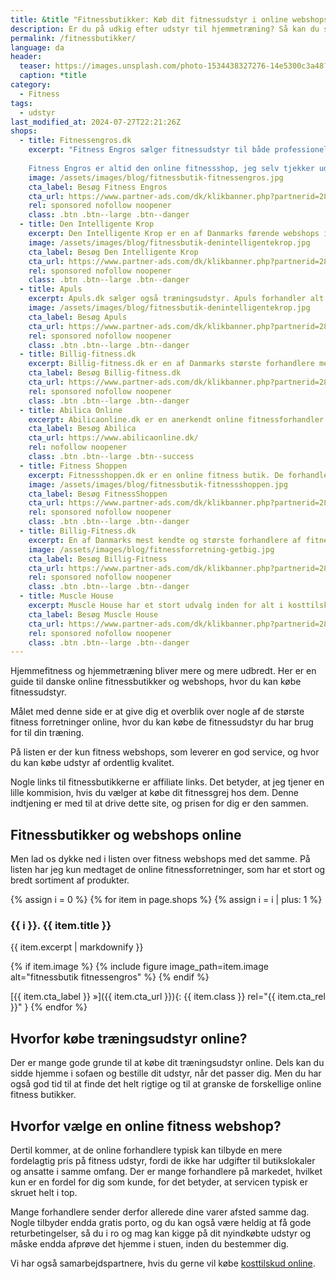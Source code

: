 ```yaml
---
title: &title "Fitnessbutikker: Køb dit fitnessudstyr i online webshops"
description: Er du på udkig efter udstyr til hjemmetræning? Så kan du se vores guide til danske online fitnessbutikker og webshops, hvor du kan købe fitnessudstyr.
permalink: /fitnessbutikker/
language: da
header:
  teaser: https://images.unsplash.com/photo-1534438327276-14e5300c3a48?ixlib=rb-1.2.1&ixid=MnwxMjA3fDB8MHxwaG90by1wYWdlfHx8fGVufDB8fHx8&auto=format&fit=crop&h=300&w=400&q=10
  caption: *title
category:
  - Fitness
tags:
  - udstyr
last_modified_at: 2024-07-27T22:21:26Z
shops:
  - title: Fitnessengros.dk
    excerpt: "Fitness Engros sælger fitnessudstyr til både professionelle og private. De forhandler mange forskellige brands og er eksklusive distributører på mange af dem. Vi har brugt dem mange gange på Vejle Idrætshøjskole som leverandør til vores styrketræningslokale, og de har produkter i alle prisklasser.
    
    Fitness Engros er altid den online fitnessshop, jeg selv tjekker ud først, hvis jeg skal bruge noget nyt udstyr."
    image: /assets/images/blog/fitnessbutik-fitnessengros.jpg
    cta_label: Besøg Fitness Engros
    cta_url: https://www.partner-ads.com/dk/klikbanner.php?partnerid=28187&bannerid=89041
    rel: sponsored nofollow noopener
    class: .btn .btn--large .btn--danger
  - title: Den Intelligente Krop
    excerpt: Den Intelligente Krop er en af Danmarks førende webshops indenfor 'en sund krop i udvikling'. De har langt det meste indenfor træningsudstyr til Pilates, yoga, crossfit. Hjemmesiden er godt skruet sammen. Jeg har bl.a. købt mine [Blazepods](/blazepod/) på siden. Leveringen var hurtig, og der var en god kundeservice, da jeg havde spørgsmål.
    image: /assets/images/blog/fitnessbutik-denintelligentekrop.jpg
    cta_label: Besøg Den Intelligente Krop
    cta_url: https://www.partner-ads.com/dk/klikbanner.php?partnerid=28187&bannerid=38484
    rel: sponsored nofollow noopener
    class: .btn .btn--large .btn--danger
  - title: Apuls
    excerpt: Apuls.dk sælger også træningsudstyr. Apuls forhandler alt fra træningsmaskiner til kosttilskud og produkter til velvære og genoptræning. Udover fitnessudstyr så kan du også også købe udstyr til mange [forskellige sportsgrene](/sportsgrene-liste/), fx atletikudstyr, kampsport og boldsport.
    image: /assets/images/blog/fitnessbutik-denintelligentekrop.jpg
    cta_label: Besøg Apuls
    cta_url: https://www.partner-ads.com/dk/klikbanner.php?partnerid=28187&bannerid=39091
    rel: sponsored nofollow noopener
    class: .btn .btn--large .btn--danger
  - title: Billig-fitness.dk
    excerpt: Billig-fitness.dk er en af Danmarks største forhandlere med produkter indenfor fitnessbranchen. De er kendt for gode priser og god kvalitet, og gør sig både i kosttilskud som proteinpulver, kreatin og weightgainer samt i fitness udstyr fx kettlebells, håndvægte mv.
    cta_label: Besøg Billig-fitness.dk
    cta_url: https://www.partner-ads.com/dk/klikbanner.php?partnerid=28187&bannerid=21411
    rel: sponsored nofollow noopener
    class: .btn .btn--large .btn--danger
  - title: Abilica Online
    excerpt: Abilicaonline.dk er en anerkendt online fitnessforhandler. De har et bredt udvalg af fitness udstyr til konditionstræning, styrketræning og funktionel træning. De henvender sig både til private og professionelle, og de har butikker flere steder, bl.a. i Vejle. Det er inspirerende at kigge forbi. De forhandler fortrinsvist deres eget brand, Abilica, men forhandler også anerkendte fitnessmærker som fx NordicTrack, Sole, Keiser og Spirit Fitness.
    cta_label: Besøg Abilica
    cta_url: https://www.abilicaonline.dk/
    rel: nofollow noopener
    class: .btn .btn--large .btn--success
  - title: Fitness Shoppen
    excerpt: Fitnessshoppen.dk er en online fitness butik. De forhandler udstyr til hjemmetræning. Du kan fx købe udstyr til styrketræning og forskellige motionscykler og træningsmaskiner. Fitnessshoppen har fitnessudstyr både til private og professionelle.
    image: /assets/images/blog/fitnessbutik-fitnessshoppen.jpg
    cta_label: Besøg FitnessShoppen
    cta_url: https://www.partner-ads.com/dk/klikbanner.php?partnerid=28187&bannerid=74937
    rel: sponsored nofollow noopener
    class: .btn .btn--large .btn--danger
  - title: Billig-Fitness.dk
    excerpt: En af Danmarks mest kendte og største forhandlere af fitness udstyr, træningsudstyr og kosttilskud. Hvis du kun vil handle et sted, så kan du altså få det hele her. Det er lige fra proteinpulver, til yogamåtter, kettlebells og til kompette fitnessstationer. Billig-Fitness har lave priser, de sender hurtigt og du har 60 dages returret på varer købt hos Billig-Fitness.
    image: /assets/images/blog/fitnessforretning-getbig.jpg
    cta_label: Besøg Billig-Fitness
    cta_url: https://www.partner-ads.com/dk/klikbanner.php?partnerid=28187&bannerid=21411
    rel: sponsored nofollow noopener
    class: .btn .btn--large .btn--danger
  - title: Muscle House
    excerpt: Muscle House har et stort udvalg inden for alt i kosttilskud - bl.a. proteinpulver, [kreatin](/kreatin/), BCAA, aminosyrer, pre-workout, weight gainer, vitaminer og mineraler osv. Muscle House forhandler sunde alternativer til madlavning, samt et udvalg af træningsudstyr.
    cta_label: Besøg Muscle House
    cta_url: https://www.partner-ads.com/dk/klikbanner.php?partnerid=28187&bannerid=68774
    rel: sponsored nofollow noopener
    class: .btn .btn--large .btn--danger
---
```


Hjemmefitness og hjemmetræning bliver mere og mere udbredt. Her er en guide til danske online fitnessbutikker og webshops, hvor du kan købe fitnessudstyr.

Målet med denne side er at give dig et overblik over nogle af de største fitness forretninger online, hvor du kan købe de fitnessudstyr du har brug for til din træning.

På listen er der kun fitness webshops, som leverer en god service, og hvor du kan købe udstyr af ordentlig kvalitet.

Nogle links til fitnessbutikkerne er affiliate links. Det betyder, at jeg tjener en lille kommision, hvis du vælger at købe dit fitnessgrej hos dem. Denne indtjening er med til at drive dette site, og prisen for dig er den sammen.

## Fitnessbutikker og webshops online

Men lad os dykke ned i listen over fitness webshops med det samme. På listen har jeg kun medtaget de online fitnessforretninger, som har et stort og bredt sortiment af produkter.

{% assign i = 0 %}
{% for item in page.shops %}
{% assign i = i | plus: 1 %}
### {{ i }}. {{ item.title }}
{{ item.excerpt | markdownify }}

{% if item.image %}
{% include figure image_path=item.image alt="fitnessbutik fitnessengros" %}
{% endif %}

[{{ item.cta_label }} »]({{ item.cta_url }}){: {{ item.class }} rel="{{ item.cta_rel }}" }
{% endfor %}

## Hvorfor købe træningsudstyr online?

Der er mange gode grunde til at købe dit træningsudstyr online. Dels kan du sidde hjemme i sofaen og bestille dit udstyr, når det passer dig. Men du har også god tid til at finde det helt rigtige og til at granske de forskellige online fitness butikker.

## Hvorfor vælge en online fitness webshop?

Dertil kommer, at de online forhandlere typisk kan tilbyde en mere fordelagtig pris på fitness udstyr, fordi de ikke har udgifter til butikslokaler og ansatte i samme omfang. Der er mange forhandlere på markedet, hvilket kun er en fordel for dig som kunde, for det betyder, at servicen typisk er skruet helt i top.

Mange forhandlere sender derfor allerede dine varer afsted samme dag. Nogle tilbyder endda gratis porto, og du kan også være heldig at få gode returbetingelser, så du i ro og mag kan kigge på dit nyindkøbte udstyr og måske endda afprøve det hjemme i stuen, inden du bestemmer dig.

Vi har også samarbejdspartnere, hvis du gerne vil købe [kosttilskud online](/koeb-kosttilskud-online/).